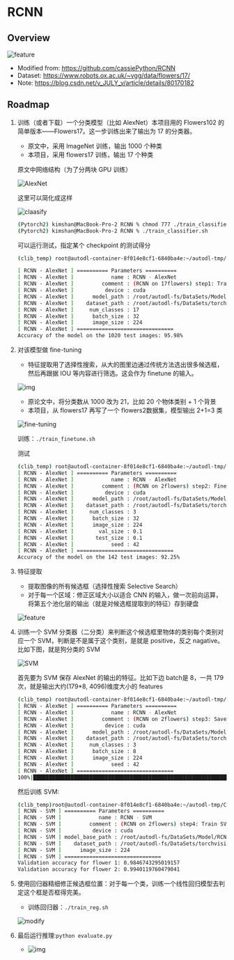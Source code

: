 # RCNN

## Overview

![feature](./assets/overview.jpg)

- Modified from: https://github.com/cassiePython/RCNN
- Dataset: https://www.robots.ox.ac.uk/~vgg/data/flowers/17/
- Note: https://blog.csdn.net/v_JULY_v/article/details/80170182

## Roadmap

1. 训练（或者下载）一个分类模型（比如 AlexNet）本项目用的 Flowers102 的简单版本——Flowers17。这一步训练出来了输出为 17 的分类器。

   - 原文中，采用 ImageNet 训练，输出 1000 个种类
   - 本项目，采用 flowers17 训练，输出 17 个种类
   
   原文中网络结构（为了分两块 GPU 训练）

   ![AlexNet](./assets/Alexnet.png)

   这里可以简化成这样
   
   ![claasify](./assets/step1.jpg)

   ```bash
   (Pytorch2) kimshan@MacBook-Pro-2 RCNN % chmod 777 ./train_classifier.sh
   (Pytorch2) kimshan@MacBook-Pro-2 RCNN % ./train_classifier.sh
   ```

   可以运行测试，指定某个 checkpoint 的测试得分

   ```bash
   (clib_temp) root@autodl-container-8f014e8cf1-6840ba4e:~/autodl-tmp/CVPlayground/models/RCNN# ./test_classifier.sh 
   
   [ RCNN - AlexNet ] ========== Parameters ==========
   [ RCNN - AlexNet ]            name : RCNN - AlexNet
   [ RCNN - AlexNet ]         comment : (RCNN on 17flowers) step1: Train AlexNet Classifier(with pre-trained model)
   [ RCNN - AlexNet ]          device : cuda
   [ RCNN - AlexNet ]      model_path : /root/autodl-fs/DataSets/Model/RCNN/Flowers17/AlexNet_Classifier/checkpoints/43.pt
   [ RCNN - AlexNet ]    dataset_path : /root/autodl-fs/DataSets/torchvision
   [ RCNN - AlexNet ]     num_classes : 17
   [ RCNN - AlexNet ]      batch_size : 32
   [ RCNN - AlexNet ]      image_size : 224
   [ RCNN - AlexNet ] ===============================
   Accuracy of the model on the 1020 test images: 95.98%
   ```
2. 对该模型做 fine-tuning

   - 特征提取用了选择性搜索，从大的图里边通过传统方法选出很多候选框，然后再跟据 IOU 等内容进行筛选。这会作为 finetune 的输入。

   ![img](./assets/ss.png)

   - 原论文中，将分类数从 1000 改为 21，比如 20 个物体类别 + 1 个背景
   - 本项目，从 flowers17 再写了一个 flowers2数据集，模型输出 2+1=3 类

   ![fine-tuning](./assets/step2.jpg)

   训练：`./train_finetune.sh`

   测试
   ```bash
   (clib_temp) root@autodl-container-8f014e8cf1-6840ba4e:~/autodl-tmp/CVPlayground/models/RCNN# ./test_finetune.sh 
   [ RCNN - AlexNet ] ========== Parameters ==========
   [ RCNN - AlexNet ]            name : RCNN - AlexNet
   [ RCNN - AlexNet ]         comment : (RCNN on 2flowers) step2: Finetune AlexNet Classifier(with pre-trained model)
   [ RCNN - AlexNet ]          device : cuda
   [ RCNN - AlexNet ]      model_path : /root/autodl-fs/DataSets/Model/RCNN/Flowers17/AlexNet_Finetune/checkpoints/51.pt
   [ RCNN - AlexNet ]    dataset_path : /root/autodl-fs/DataSets/torchvision
   [ RCNN - AlexNet ]     num_classes : 3
   [ RCNN - AlexNet ]      batch_size : 32
   [ RCNN - AlexNet ]      image_size : 224
   [ RCNN - AlexNet ]        val_size : 0.1
   [ RCNN - AlexNet ]       test_size : 0.1
   [ RCNN - AlexNet ]            seed : 42
   [ RCNN - AlexNet ] ===============================
   Accuracy of the model on the 142 test images: 92.25%
   ```

3. 特征提取

   - 提取图像的所有候选框（选择性搜索 Selective Search）
   - 对于每一个区域：修正区域大小以适合 CNN 的输入，做一次前向运算，将第五个池化层的输出（就是对候选框提取到的特征）存到硬盘

   ![feature](./assets/step3.jpg)

4. 训练一个 SVM 分类器（二分类）来判断这个候选框里物体的类别每个类别对应一个 SVM，判断是不是属于这个类别，是就是 positive，反之 nagative。比如下图，就是狗分类的 SVM

   ![SVM](./assets/step4.png)

   首先要为 SVM 保存 AlexNet 的输出的特征。比如下边 batch是 8，一共 179 次，就是输出大约(179*8, 4096)维度大小的 features
   ```bash
   (clib_temp) root@autodl-container-8f014e8cf1-6840ba4e:~/autodl-tmp/CVPlayground/models/RCNN# ./save_feature.sh 
   [ RCNN - AlexNet ] ========== Parameters ==========
   [ RCNN - AlexNet ]            name : RCNN - AlexNet
   [ RCNN - AlexNet ]         comment : (RCNN on 2flowers) step3: Save Feature from Finetune AlexNet Classifier
   [ RCNN - AlexNet ]          device : cuda
   [ RCNN - AlexNet ]      model_path : /root/autodl-fs/DataSets/Model/RCNN/Flowers17/AlexNet_Finetune/checkpoints/51.pt
   [ RCNN - AlexNet ]    dataset_path : /root/autodl-fs/DataSets/torchvision
   [ RCNN - AlexNet ]     num_classes : 3
   [ RCNN - AlexNet ]      batch_size : 8
   [ RCNN - AlexNet ]      image_size : 224
   [ RCNN - AlexNet ]            seed : 42
   [ RCNN - AlexNet ] ===============================
   100%|███████████████████████████████████████████████████████████████████████████████████████████████████████████████████████████████████████| 179/179 [00:01<00:00, 132.81it/s]
   ```

   然后训练 SVM: 

   ```bash
   (clib_temp)root@autodl-container-8f014e8cf1-6840ba4e:~/autodl-tmp/CVPlayground/models/RCNN# ./train_svm.sh 
   [ RCNN - SVM ] ========== Parameters ==========
   [ RCNN - SVM ]            name : RCNN - SVM
   [ RCNN - SVM ]         comment : (RCNN on 2flowers) step4: Train SVM
   [ RCNN - SVM ]          device : cuda
   [ RCNN - SVM ] model_base_path : /root/autodl-fs/DataSets/Model/RCNN/Flowers17/2024_11_04_15_25
   [ RCNN - SVM ]    dataset_path : /root/autodl-fs/DataSets/torchvision
   [ RCNN - SVM ]      image_size : 224
   [ RCNN - SVM ] ===============================
   Validation accuracy for flower 1: 0.9846743295019157
   Validation accuracy for flower 2: 0.9940119760479041
   ```

5. 使用回归器精细修正候选框位置：对于每一个类，训练一个线性回归模型去判定这个框是否框得完美。

   - 训练回归器：`./train_reg.sh`

   ![modify](./assets/step5.png)

6. 最后运行推理:`python evaluate.py`

   - ![img](./assets/res.png)
